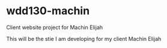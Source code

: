 # wdd130-machin
Client website project for Machin Elijah

This will be the stie I am developing for my client Machin Elijah